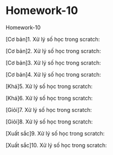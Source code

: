 # Homework-10
Homework-10

[Cơ bản]1. Xử lý số học trong scratch: 

[Cơ bản]2. Xử lý số học trong scratch: 

[Cơ bản]3. Xử lý số học trong scratch: 

[Cơ bản]4. Xử lý số học trong scratch: 

[Khá]5. Xử lý số học trong scratch: 

[Khá]6. Xử lý số học trong scratch: 

[Giỏi]7. Xử lý số học trong scratch: 

[Giỏi]8. Xử lý số học trong scratch: 

[Xuất sắc]9. Xử lý số học trong scratch: 

[Xuất sắc]10. Xử lý số học trong scratch: 
